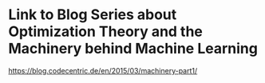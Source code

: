 # Link to Blog Series about Optimization Theory and the Machinery behind Machine Learning

https://blog.codecentric.de/en/2015/03/machinery-part1/
